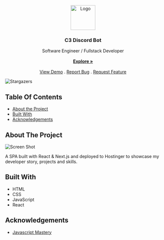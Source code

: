<br/>
<p align="center">
  <a href="https://github.com/countchrisdo/portfolio">
    <img src="https://cdn.onlinewebfonts.com/svg/img_65295.png" alt="Logo" width="80" height="80">
  </a>

  <h3 align="center">C3 Discord Bot</h3>

  <p align="center">
    Software Engineer / Fullstack Developer 
    <br/>
    <br/>
    <a href="https://github.com/countchrisdo/portfolio"><strong>Explore »</strong></a>
    <br/>
    <br/>
    <a href="https://github.com/countchrisdo/portfolio">View Demo</a>
    .
    <a href="https://github.com/countchrisdo/portfolio/issues">Report Bug</a>
    .
    <a href="https://github.com/countchrisdo/portfolio/issues">Request Feature</a>
  </p>
</p>

![Stargazers](https://img.shields.io/github/stars/countchrisdo/portfolio?style=social) 

## Table Of Contents

* [About the Project](#about-the-project)
* [Built With](#built-with)
* [Acknowledgements](#acknowledgements)

## About The Project

![Screen Shot](public/images/port.png)

A SPA built with React & Next.js and deployed to Hostinger to showcase my developer story, projects and skills.

## Built With

- HTML
- CSS
- JavaScript
- React

## Acknowledgements

* [Javascript Mastery](https://javascriptmastery.eo.page/)

